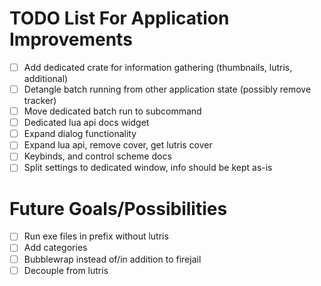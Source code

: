 # TODO List For Application Improvements
- [ ] Add dedicated crate for information gathering (thumbnails, lutris, additional)
- [ ] Detangle batch running from other application state (possibly remove tracker)
- [ ] Move dedicated batch run to subcommand
- [ ] Dedicated lua api docs widget
- [ ] Expand dialog functionality
- [ ] Expand lua api, remove cover, get lutris cover
- [ ] Keybinds, and control scheme docs
- [ ] Split settings to dedicated window, info should be kept as-is

# Future Goals/Possibilities
- [ ] Run exe files in prefix without lutris
- [ ] Add categories
- [ ] Bubblewrap instead of/in addition to firejail
- [ ] Decouple from lutris
